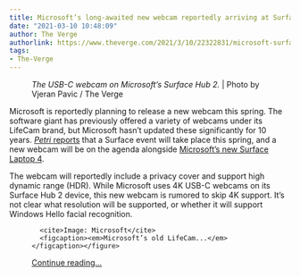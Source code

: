 ```yaml
---
title: Microsoft’s long-awaited new webcam reportedly arriving at Surface spring event
date: "2021-03-10 10:48:09"
author: The Verge
authorlink: https://www.theverge.com/2021/3/10/22322831/microsoft-surface-webcams-spring-2021-release-rumors
tags:
- The-Verge
---
```

<figure>
      <img alt="" src="https://cdn.vox-cdn.com/thumbor/T3EuMdZg2cAuVfD6ucBQwboNjBk=/0x0:2040x1360/1310x873/cdn.vox-cdn.com/uploads/chorus_image/image/68940361/vpavic_190404_3378_0068.0.jpg" />
        <figcaption><em>The USB-C webcam on Microsoft’s Surface Hub 2.</em> | Photo by Vjeran Pavic / The Verge</figcaption>
    </figure>

  <p id="sCdoLo">Microsoft is reportedly planning to release a new webcam this spring. The software giant has previously offered a variety of webcams under its LifeCam brand, but Microsoft hasn’t updated these significantly for 10 years. <a href="https://petri.com/microsoft-to-unveil-new-webcam-this-spring"><em>Petri </em>reports</a> that a Surface event will take place this spring, and a new webcam will be on the agenda alongside <a href="https://www.theverge.com/2021/3/8/22319854/microsoft-surface-laptop-4-specs-features-release-price-leak">Microsoft’s new Surface Laptop 4</a>.</p>
<p id="M1Mpyv">The webcam will reportedly include a privacy cover and support high dynamic range (HDR). While Microsoft uses 4K USB-C webcams on its Surface Hub 2 device, this new webcam is rumored to skip 4K support. It’s not clear what resolution will be supported, or whether it will support Windows Hello facial recognition.</p>
  <figure class="e-image">
        
      <cite>Image: Microsoft</cite>
      <figcaption><em>Microsoft’s old LifeCam...</em></figcaption></figure>
  <p>
    <a href="https://www.theverge.com/2021/3/10/22322831/microsoft-surface-webcams-spring-2021-release-rumors">Continue reading&hellip;</a>
  </p>